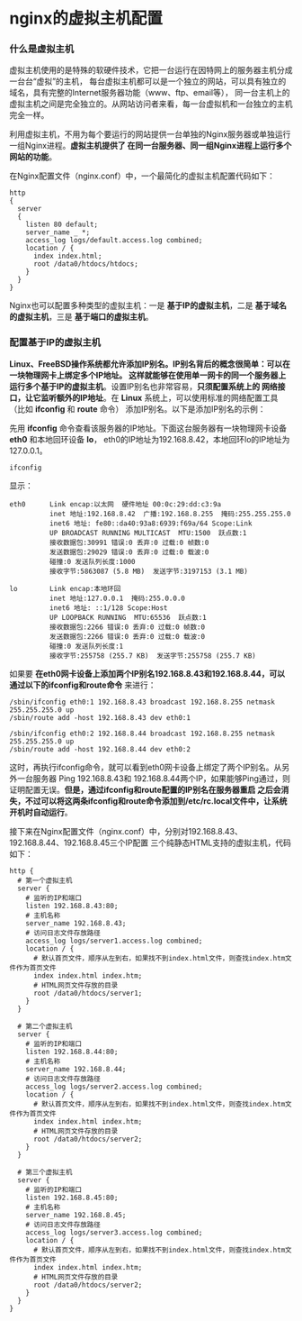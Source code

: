 nginx的虚拟主机配置
===========================================================
### 什么是虚拟主机
虚拟主机使用的是特殊的软硬件技术，它把一台运行在因特网上的服务器主机分成一台台“虚拟”的主机，
每台虚拟主机都可以是一个独立的网站，可以具有独立的域名，具有完整的Internet服务器功能（www、ftp、email等），
同一台主机上的虚拟主机之间是完全独立的。从网站访问者来看，每一台虚拟机和一台独立的主机完全一样。

利用虚拟主机，不用为每个要运行的网站提供一台单独的Nginx服务器或单独运行一组Nginx进程。**虚拟主机提供了
在同一台服务器、同一组Nginx进程上运行多个网站的功能**。

在Nginx配置文件（nginx.conf）中，一个最简化的虚拟主机配置代码如下：
```nginx
http
{
  server
  {
    listen 80 default;
    server_name _ *;
    access_log logs/default.access.log combined;
    location / {
      index index.html;
      root /data0/htdocs/htdocs;
    }
  }
}
```
Nginx也可以配置多种类型的虚拟主机：一是 **基于IP的虚拟主机**，二是 **基于域名的虚拟主机**，三是 **基于端口的虚拟主机**。

### 配置基于IP的虚拟主机
**Linux、FreeBSD操作系统都允许添加IP别名。IP别名背后的概念很简单：可以在一块物理网卡上绑定多个IP地址。
这样就能够在使用单一网卡的同一个服务器上运行多个基于IP的虚拟主机**。设置IP别名也非常容易，**只须配置系统上的
网络接口，让它监听额外的IP地址**。在 **Linux** 系统上，可以使用标准的网络配置工具（比如 **ifconfig** 和 **route** 命令）
添加IP别名。以下是添加IP别名的示例：

先用 **ifconfig** 命令查看该服务器的IP地址。下面这台服务器有一块物理网卡设备 **eth0** 和本地回环设备 **lo**，
eth0的IP地址为192.168.8.42，本地回环lo的IP地址为127.0.0.1。
```shell
ifconfig
```
显示：
```
eth0      Link encap:以太网  硬件地址 00:0c:29:dd:c3:9a  
          inet 地址:192.168.8.42  广播:192.168.8.255  掩码:255.255.255.0
          inet6 地址: fe80::da40:93a8:6939:f69a/64 Scope:Link
          UP BROADCAST RUNNING MULTICAST  MTU:1500  跃点数:1
          接收数据包:30991 错误:0 丢弃:0 过载:0 帧数:0
          发送数据包:29029 错误:0 丢弃:0 过载:0 载波:0
          碰撞:0 发送队列长度:1000
          接收字节:5863087 (5.8 MB)  发送字节:3197153 (3.1 MB)

lo        Link encap:本地环回  
          inet 地址:127.0.0.1  掩码:255.0.0.0
          inet6 地址: ::1/128 Scope:Host
          UP LOOPBACK RUNNING  MTU:65536  跃点数:1
          接收数据包:2266 错误:0 丢弃:0 过载:0 帧数:0
          发送数据包:2266 错误:0 丢弃:0 过载:0 载波:0
          碰撞:0 发送队列长度:1
          接收字节:255758 (255.7 KB)  发送字节:255758 (255.7 KB)
```
如果要 **在eth0网卡设备上添加两个IP别名192.168.8.43和192.168.8.44，可以通过以下的ifconfig和route命令** 来进行：
```shell
/sbin/ifconfig eth0:1 192.168.8.43 broadcast 192.168.8.255 netmask 255.255.255.0 up
/sbin/route add -host 192.168.8.43 dev eth0:1

/sbin/ifconfig eth0:2 192.168.8.44 broadcast 192.168.8.255 netmask 255.255.255.0 up
/sbin/route add -host 192.168.8.44 dev eth0:2
```
这时，再执行ifconfig命令，就可以看到eth0网卡设备上绑定了两个IP别名。从另外一台服务器 Ping 192.168.8.43和
192.168.8.44两个IP，如果能够Ping通过，则证明配置无误。**但是，通过ifconfig和route配置的IP别名在服务器重启
之后会消失，不过可以将这两条ifconfig和route命令添加到/etc/rc.local文件中，让系统开机时自动运行**。

接下来在Nginx配置文件（nginx.conf）中，分别对192.168.8.43、192.168.8.44、192.168.8.45三个IP配置
三个纯静态HTML支持的虚拟主机，代码如下：

```shell
http {
  # 第一个虚拟主机
  server {
    # 监听的IP和端口
    listen 192.168.8.43:80;
    # 主机名称
    server_name 192.168.8.43;
    # 访问日志文件存放路径
    access_log logs/server1.access.log combined;
    location / {
      # 默认首页文件，顺序从左到右，如果找不到index.html文件，则查找index.htm文件作为首页文件
      index index.html index.htm;
      # HTML网页文件存放的目录
      root /data0/htdocs/server1;
    }
  }

  # 第二个虚拟主机
  server {
    # 监听的IP和端口
    listen 192.168.8.44:80;
    # 主机名称
    server_name 192.168.8.44;
    # 访问日志文件存放路径
    access_log logs/server2.access.log combined;
    location / {
      # 默认首页文件，顺序从左到右，如果找不到index.html文件，则查找index.htm文件作为首页文件
      index index.html index.htm;
      # HTML网页文件存放的目录
      root /data0/htdocs/server2;
    }
  }

  # 第三个虚拟主机
  server {
    # 监听的IP和端口
    listen 192.168.8.45:80;
    # 主机名称
    server_name 192.168.8.45;
    # 访问日志文件存放路径
    access_log logs/server3.access.log combined;
    location / {
      # 默认首页文件，顺序从左到右，如果找不到index.html文件，则查找index.htm文件作为首页文件
      index index.html index.htm;
      # HTML网页文件存放的目录
      root /data0/htdocs/server2;
    }
  }
}
```

